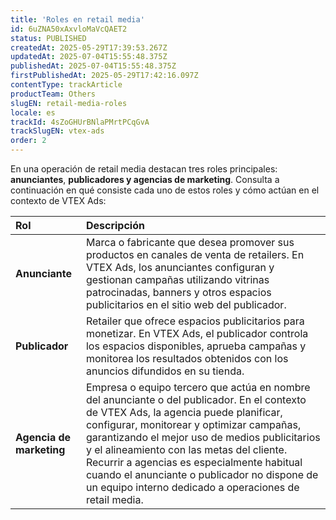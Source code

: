 ```yaml
---
title: 'Roles en retail media'
id: 6uZNA50xAxvloMaVcQAET2
status: PUBLISHED
createdAt: 2025-05-29T17:39:53.267Z
updatedAt: 2025-07-04T15:55:48.375Z
publishedAt: 2025-07-04T15:55:48.375Z
firstPublishedAt: 2025-05-29T17:42:16.097Z
contentType: trackArticle
productTeam: Others
slugEN: retail-media-roles
locale: es
trackId: 4sZoGHUrBNlaPMrtPCqGvA
trackSlugEN: vtex-ads
order: 2
---
```


En una operación de retail media destacan tres roles principales: **anunciantes**, **publicadores y agencias de marketing**. Consulta a continuación en qué consiste cada uno de estos roles y cómo actúan en el contexto de VTEX Ads:

| Rol | Descripción |
| :---- | :---- |
| **Anunciante** | Marca o fabricante que desea promover sus productos en canales de venta de retailers. En VTEX Ads, los anunciantes configuran y gestionan campañas utilizando vitrinas patrocinadas, banners y otros espacios publicitarios en el sitio web del publicador. |
| **Publicador** | Retailer que ofrece espacios publicitarios para monetizar. En VTEX Ads, el publicador controla los espacios disponibles, aprueba campañas y monitorea los resultados obtenidos con los anuncios difundidos en su tienda. |
| **Agencia de marketing** | Empresa o equipo tercero que actúa en nombre del anunciante o del publicador. En el contexto de VTEX Ads, la agencia puede planificar, configurar, monitorear y optimizar campañas, garantizando el mejor uso de medios publicitarios y el alineamiento con las metas del cliente. Recurrir a agencias es especialmente habitual cuando el anunciante o publicador no dispone de un equipo interno dedicado a operaciones de retail media. |


